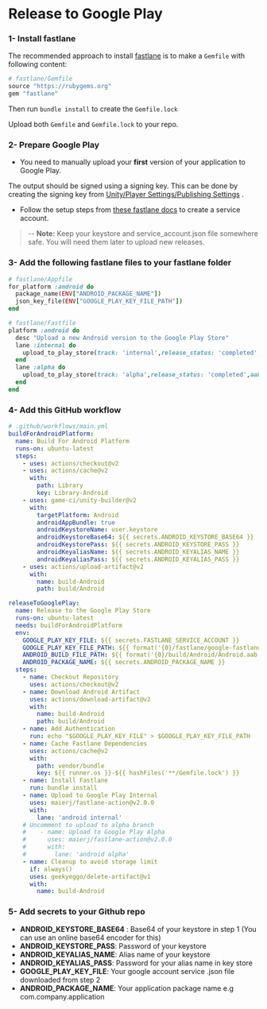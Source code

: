 # Release to Google Play

### 1- Install fastlane

The recommended approach to install [fastlane](https://docs.fastlane.tools/getting-started/android/setup/)
is to make a `Gemfile` with following content:

```ruby
# fastlane/Gemfile
source "https://rubygems.org"
gem "fastlane"
```

Then run `bundle install` to create the `Gemfile.lock`

Upload both `Gemfile` and `Gemfile.lock` to your repo.

### 2- Prepare Google Play

- You need to manually upload your **first** version of your application to Google Play.

The output should be signed using a signing key. This can be done by creating the signing key from
[Unity/Player Settings/Publishing Settings](https://docs.unity3d.com/2017.3/Documentation/Manual/class-PlayerSettingsAndroid.html) .

- Follow the setup steps from [these fastlane docs](https://docs.fastlane.tools/actions/supply/) to create a service account.

> -- **Note:** Keep your keystore and service_account.json file somewhere safe. You will need them later to upload new releases.

### 3- Add the following fastlane files to your fastlane folder

```ruby
# fastlane/Appfile
for_platform :android do
  package_name(ENV["ANDROID_PACKAGE_NAME"])
  json_key_file(ENV["GOOGLE_PLAY_KEY_FILE_PATH"])
end
```

```ruby
# fastlane/Fastfile
platform :android do
  desc "Upload a new Android version to the Google Play Store"
  lane :internal do
    upload_to_play_store(track: 'internal',release_status: 'completed',aab: "#{ENV['ANDROID_BUILD_FILE_PATH']}")
  end
  lane :alpha do
    upload_to_play_store(track: 'alpha',release_status: 'completed',aab: "#{ENV['ANDROID_BUILD_FILE_PATH']}")
  end
end
```

### 4- Add this GitHub workflow

```yaml
# .github/workflows/main.yml
buildForAndroidPlatform:
  name: Build For Android Platform
  runs-on: ubuntu-latest
  steps:
    - uses: actions/checkout@v2
    - uses: actions/cache@v2
      with:
        path: Library
        key: Library-Android
    - uses: game-ci/unity-builder@v2
      with:
        targetPlatform: Android
        androidAppBundle: true
        androidKeystoreName: user.keystore
        androidKeystoreBase64: ${{ secrets.ANDROID_KEYSTORE_BASE64 }}
        androidKeystorePass: ${{ secrets.ANDROID_KEYSTORE_PASS }}
        androidKeyaliasName: ${{ secrets.ANDROID_KEYALIAS_NAME }}
        androidKeyaliasPass: ${{ secrets.ANDROID_KEYALIAS_PASS }}
    - uses: actions/upload-artifact@v2
      with:
        name: build-Android
        path: build/Android

releaseToGooglePlay:
  name: Release to the Google Play Store
  runs-on: ubuntu-latest
  needs: buildForAndroidPlatform
  env:
    GOOGLE_PLAY_KEY_FILE: ${{ secrets.FASTLANE_SERVICE_ACCOUNT }}
    GOOGLE_PLAY_KEY_FILE_PATH: ${{ format('{0}/fastlane/google-fastlane.json', github.workspace) }}
    ANDROID_BUILD_FILE_PATH: ${{ format('{0}/build/Android/Android.aab', github.workspace) }}
    ANDROID_PACKAGE_NAME: ${{ secrets.ANDROID_PACKAGE_NAME }}
  steps:
    - name: Checkout Repository
      uses: actions/checkout@v2
    - name: Download Android Artifact
      uses: actions/download-artifact@v2
      with:
        name: build-Android
        path: build/Android
    - name: Add Authentication
      run: echo "$GOOGLE_PLAY_KEY_FILE" > $GOOGLE_PLAY_KEY_FILE_PATH
    - name: Cache Fastlane Dependencies
      uses: actions/cache@v2
      with:
        path: vendor/bundle
        key: ${{ runner.os }}-${{ hashFiles('**/Gemfile.lock') }}
    - name: Install Fastlane
      run: bundle install
    - name: Upload to Google Play Internal
      uses: maierj/fastlane-action@v2.0.0
      with:
        lane: 'android internal'
    # Uncomment to upload to alpha branch
    #    - name: Upload to Google Play Alpha
    #      uses: maierj/fastlane-action@v2.0.0
    #      with:
    #        lane: 'android alpha'
    - name: Cleanup to avoid storage limit
      if: always()
      uses: geekyeggo/delete-artifact@v1
      with:
        name: build-Android
```

### 5- Add secrets to your Github repo

- **ANDROID_KEYSTORE_BASE64** : Base64 of your keystore in step 1 (You can use an online base64 encoder for this)
- **ANDROID_KEYSTORE_PASS**: Password of your keystore
- **ANDROID_KEYALIAS_NAME**: Alias name of your keystore
- **ANDROID_KEYALIAS_PASS**: Password for your alias name in key store
- **GOOGLE_PLAY_KEY_FILE**: Your google account service .json file downloaded from step 2
- **ANDROID_PACKAGE_NAME**: Your application package name e.g com.company.application
